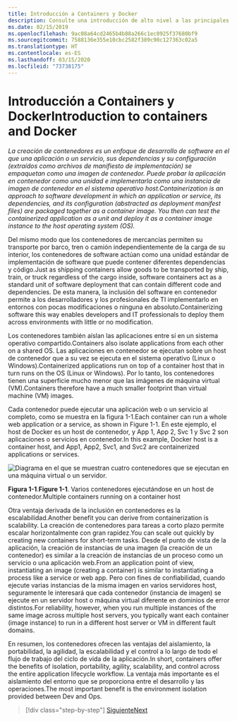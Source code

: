 ```yaml
---
title: Introducción a Containers y Docker
description: Consulte una introducción de alto nivel a las principales ventajas del uso de Docker.
ms.date: 02/15/2019
ms.openlocfilehash: 9ac08a64cd2465b4b88a266c1ec0925f37680bf9
ms.sourcegitcommit: 7588136e355e10cbc2582f389c90c127363c02a5
ms.translationtype: HT
ms.contentlocale: es-ES
ms.lasthandoff: 03/15/2020
ms.locfileid: "73738175"
---
```

# <a name="introduction-to-containers-and-docker"></a><span data-ttu-id="f79aa-103">Introducción a Containers y Docker</span><span class="sxs-lookup"><span data-stu-id="f79aa-103">Introduction to containers and Docker</span></span>

<span data-ttu-id="f79aa-104">*La creación de contenedores es un enfoque de desarrollo de software en el que una aplicación o un servicio, sus dependencias y su configuración (extraídos como archivos de manifiesto de implementación) se empaquetan como una imagen de contenedor. Puede probar la aplicación en contenedor como una unidad e implementarla como una instancia de imagen de contenedor en el sistema operativo host.*</span><span class="sxs-lookup"><span data-stu-id="f79aa-104">*Containerization is an approach to software development in which an application or service, its dependencies, and its configuration (abstracted as deployment manifest files) are packaged together as a container image. You then can test the containerized application as a unit and deploy it as a container image instance to the host operating system (OS).*</span></span>

<span data-ttu-id="f79aa-105">Del mismo modo que los contenedores de mercancías permiten su transporte por barco, tren o camión independientemente de la carga de su interior, los contenedores de software actúan como una unidad estándar de implementación de software que puede contener diferentes dependencias y código.</span><span class="sxs-lookup"><span data-stu-id="f79aa-105">Just as shipping containers allow goods to be transported by ship, train, or truck regardless of the cargo inside, software containers act as a standard unit of software deployment that can contain different code and dependencies.</span></span> <span data-ttu-id="f79aa-106">De esta manera, la inclusión del software en contenedor permite a los desarrolladores y los profesionales de TI implementarlo en entornos con pocas modificaciones o ninguna en absoluto.</span><span class="sxs-lookup"><span data-stu-id="f79aa-106">Containerizing software this way enables developers and IT professionals to deploy them across environments with little or no modification.</span></span>

<span data-ttu-id="f79aa-107">Los contenedores también aíslan las aplicaciones entre sí en un sistema operativo compartido.</span><span class="sxs-lookup"><span data-stu-id="f79aa-107">Containers also isolate applications from each other on a shared OS.</span></span> <span data-ttu-id="f79aa-108">Las aplicaciones en contenedor se ejecutan sobre un host de contenedor que a su vez se ejecuta en el sistema operativo (Linux o Windows).</span><span class="sxs-lookup"><span data-stu-id="f79aa-108">Containerized applications run on top of a container host that in turn runs on the OS (Linux or Windows).</span></span> <span data-ttu-id="f79aa-109">Por lo tanto, los contenedores tienen una superficie mucho menor que las imágenes de máquina virtual (VM).</span><span class="sxs-lookup"><span data-stu-id="f79aa-109">Containers therefore have a much smaller footprint than virtual machine (VM) images.</span></span>

<span data-ttu-id="f79aa-110">Cada contenedor puede ejecutar una aplicación web o un servicio al completo, como se muestra en la figura 1-1.</span><span class="sxs-lookup"><span data-stu-id="f79aa-110">Each container can run a whole web application or a service, as shown in Figure 1-1.</span></span> <span data-ttu-id="f79aa-111">En este ejemplo, el host de Docker es un host de contenedor, y App 1, App 2, Svc 1 y Svc 2 son aplicaciones o servicios en contenedor.</span><span class="sxs-lookup"><span data-stu-id="f79aa-111">In this example, Docker host is a container host, and App1, App2, Svc1, and Svc2 are containerized applications or services.</span></span>

![Diagrama en el que se muestran cuatro contenedores que se ejecutan en una máquina virtual o un servidor.](./media/index/multiple-containers-single-host.png)

<span data-ttu-id="f79aa-113">**Figura 1-1**.</span><span class="sxs-lookup"><span data-stu-id="f79aa-113">**Figure 1-1**.</span></span> <span data-ttu-id="f79aa-114">Varios contenedores ejecutándose en un host de contenedor.</span><span class="sxs-lookup"><span data-stu-id="f79aa-114">Multiple containers running on a container host</span></span>

<span data-ttu-id="f79aa-115">Otra ventaja derivada de la inclusión en contenedores es la escalabilidad.</span><span class="sxs-lookup"><span data-stu-id="f79aa-115">Another benefit you can derive from containerization is scalability.</span></span> <span data-ttu-id="f79aa-116">La creación de contenedores para tareas a corto plazo permite escalar horizontalmente con gran rapidez.</span><span class="sxs-lookup"><span data-stu-id="f79aa-116">You can scale out quickly by creating new containers for short-term tasks.</span></span> <span data-ttu-id="f79aa-117">Desde el punto de vista de la aplicación, la creación de instancias de una imagen (la creación de un contenedor) es similar a la creación de instancias de un proceso como un servicio o una aplicación web.</span><span class="sxs-lookup"><span data-stu-id="f79aa-117">From an application point of view, instantiating an image (creating a container) is similar to instantiating a process like a service or web app.</span></span> <span data-ttu-id="f79aa-118">Pero con fines de confiabilidad, cuando ejecute varias instancias de la misma imagen en varios servidores host, seguramente le interesará que cada contenedor (instancia de imagen) se ejecute en un servidor host o máquina virtual diferente en dominios de error distintos.</span><span class="sxs-lookup"><span data-stu-id="f79aa-118">For reliability, however, when you run multiple instances of the same image across multiple host servers, you typically want each container (image instance) to run in a different host server or VM in different fault domains.</span></span>

<span data-ttu-id="f79aa-119">En resumen, los contenedores ofrecen las ventajas del aislamiento, la portabilidad, la agilidad, la escalabilidad y el control a lo largo de todo el flujo de trabajo del ciclo de vida de la aplicación.</span><span class="sxs-lookup"><span data-stu-id="f79aa-119">In short, containers offer the benefits of isolation, portability, agility, scalability, and control across the entire application lifecycle workflow.</span></span> <span data-ttu-id="f79aa-120">La ventaja más importante es el aislamiento del entorno que se proporciona entre el desarrollo y las operaciones.</span><span class="sxs-lookup"><span data-stu-id="f79aa-120">The most important benefit is the environment isolation provided between Dev and Ops.</span></span>

>[!div class="step-by-step"]
>[<span data-ttu-id="f79aa-121">Siguiente</span><span class="sxs-lookup"><span data-stu-id="f79aa-121">Next</span></span>](what-is-docker.md)
